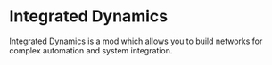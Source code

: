 # Integrated Dynamics

Integrated Dynamics is a mod which allows you to build networks for complex automation and system integration.